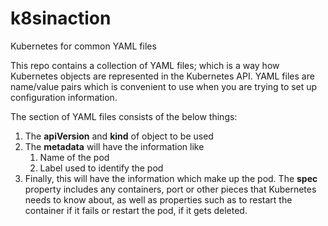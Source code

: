 # k8sinaction
Kubernetes for common YAML files

This repo contains a collection of YAML files; which is a way how Kubernetes objects are represented in the Kubernetes API. YAML files are name/value pairs which is convenient to use when you are trying to set up configuration information.

The section of YAML files consists of the below things:

1. The **apiVersion** and **kind** of object to be used
2. The **metadata** will have the information like
   1. Name of the pod
   2. Label used to identify the pod
3. Finally, this will have the information which make up the pod. The **spec** property includes any containers, port or other pieces that Kubernetes needs to know about, as well as properties such as to restart the container if it fails or restart the pod, if it gets deleted.